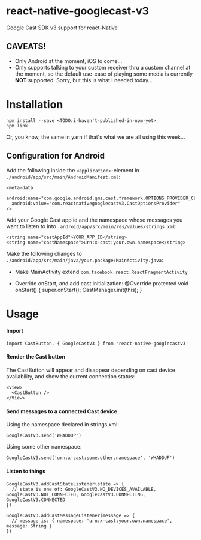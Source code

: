 # react-native-googlecast-v3

Google Cast SDK v3 support for react-Native

## CAVEATS!
* Only Android at the moment, iOS to come...
* Only supports talking to your custom receiver thru a custom channel at the moment, so the default use-case of playing some media is currently **NOT** supported. Sorry, but this is what I needed today...

# Installation

    npm install --save <TODO:i-haven't-published-in-npm-yet>
    npm link

Or, you know, the same in yarn if that's what we are all using this week...

## Configuration for Android

Add the following inside the `<application>`-element in `./android/app/src/main/AndroidManifest.xml`:

    <meta-data
      android:name="com.google.android.gms.cast.framework.OPTIONS_PROVIDER_CLASS_NAME"
      android:value="com.reactnativegooglecastv3.CastOptionsProvider"
    />

Add your Google Cast app id and the namespace whose messages you want to listen to into `.android/app/src/main/res/values/strings.xml`:

    <string name="castAppId">YOUR_APP_ID</string>
    <string name="castNamespace">urn:x-cast:your.own.namespace</string>

Make the following changes to `./android/app/src/main/java/your.package/MainActivity.java`:

* Make MainActivity extend `com.facebook.react.ReactFragmentActivity`

* Override onStart, and add cast initialization:
      @Override
      protected void onStart() {
        super.onStart();
        CastManager.init(this);
      }

# Usage

#### Import

    import CastButton, { GoogleCastV3 } from 'react-native-googlecastv3'

#### Render the Cast button

The CastButton will appear and disappear depending on cast device availability, and show the current connection status:

    <View>
      <CastButton />
    </View>

#### Send messages to a connected Cast device

Using the namespace declared in strings.xml:

    GoogleCastV3.send('WHADDUP')

Using some other namespace:

    GoogleCastV3.send('urn:x-cast:some.other.namespace', 'WHADDUP')

#### Listen to things

    GoogleCastV3.addCastStateListener(state => {
      // state is one of: GoogleCastV3.NO_DEVICES_AVAILABLE, GoogleCastV3.NOT_CONNECTED, GoogleCastV3.CONNECTING, GoogleCastV3.CONNECTED
    })

    GoogleCastV3.addCastMessageListener(message => {
      // message is: { namespace: 'urn:x-cast:your.own.namespace', message: String }
    })
